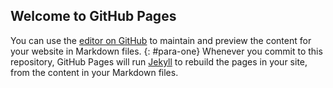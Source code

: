 ---
---
## Welcome to GitHub Pages 

You can use the [editor on GitHub](https://github.com/peptalkswithjaya/peptalkswithjaya.github.io/edit/master/index.md) to maintain and preview the content for your website in Markdown files.
{: #para-one}
Whenever you commit to this repository, GitHub Pages will run [Jekyll](https://jekyllrb.com/) to rebuild the pages in your site, from the content in your Markdown files.
